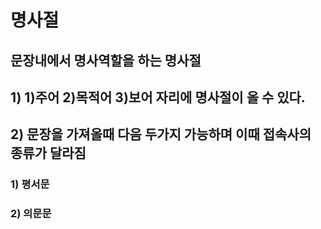 # 명사절
## 문장내에서 명사역할을 하는 명사절 

## 1) 1)주어 2)목적어 3)보어 자리에 명사절이 올 수 있다.

## 2) 문장을 가져올때 다음 두가지 가능하며 이때 접속사의 종류가 달라짐
### 1) 평서문
### 2) 의문문




